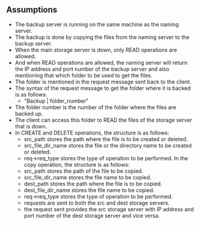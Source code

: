 ## Assumptions
- The backup server is running on the same machine as the naming server.
- The backup is done by copying the files from the naming server to the backup server.
- When the main storage server is down, only READ operations are allowed.
- And when READ operations are allowed, the naming server will return the IP address and port number of the backup server and also mentioning that which folder to be used to get the files.
- The folder is mentioned in the request message sent back to the client.
- The syntax of the request message to get the folder where it is backed is as follows:
  - "Backup | folder_number"
- The folder number is the number of the folder where the files are backed up.
- The client can access this folder to READ the files of the storage server that is down.
- In CREATE and DELETE operations, the structure is as follows:
  - src_path stores the path where the file is to be created or deleted.
  - src_file_dir_name stores the file or the directory name to be created or deleted.
  - req->req_type stores the type of operation to be performed.
In the copy operation, the structure is as follows:
  - src_path stores the path of the file to be copied.
  - src_file_dir_name stores the file name to be copied.
  - dest_path stores the path where the file is to be copied.
  - dest_file_dir_name stores the file name to be copied.
  - req->req_type stores the type of operation to be performed.
  - requests are sent to both the src and dest storage servers.
  - the request sent provides the src storage server with IP address and port number of the dest storage server and vice versa.

